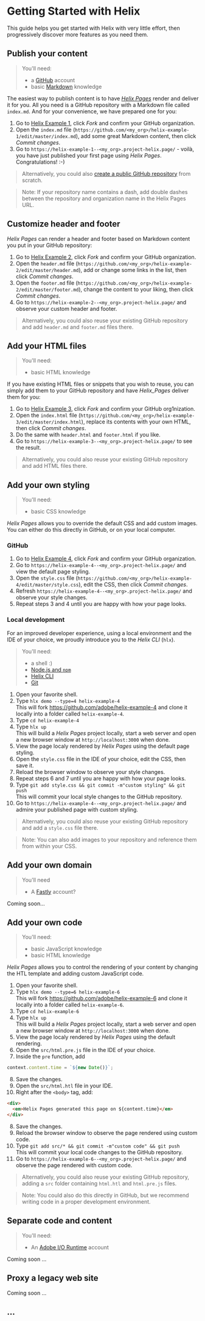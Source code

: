 # Getting Started with Helix

This guide helps you get started with Helix with very little effort, then progressively discover more features as you need them.

## Publish your content

> You'll need:
> - a [GitHub](https://github.com/join) account
> - basic [Markdown](https://guides.github.com/features/mastering-markdown/) knowledge

The easiest way to publish content is to have [_Helix Pages_](https://www.project-helix.page/) render and deliver it for you. All you need is a GitHub repository with a Markdown file called `index.md`. And for your convenience, we have prepared one for you:

1. Go to [Helix Example 1](https://github.com/adobe/helix-example-1), click _Fork_ and confirm your GitHub organization.
2. Open the `index.md` file (`https://github.com/<my_org>/helix-example-1/edit/master/index.md`), add some great Markdown content, then click _Commit changes_.
3. Go to `https://helix-example-1--<my_org>.project-helix.page/` - voilà, you have just published your first page using _Helix Pages_. Congratulations! :-)

> Alternatively, you could also [create a public GitHub repository](https://github.com/new/) from scratch.

> Note: If your repository name contains a dash, add double dashes between the repository and organization name in the Helix Pages URL.

## Customize header and footer

_Helix Pages_ can render a header and footer based on Markdown content you put in your GitHub repository:

1. Go to [Helix Example 2](https://github.com/adobe/helix-example-2), click _Fork_ and confirm your GitHub organization.
1. Open the `header.md` file (`https://github.com/<my_org>/helix-example-2/edit/master/header.md`), add or change some links in the list, then click _Commit changes_.
1. Open the `footer.md` file (`https://github.com/<my_org>/helix-example-2/edit/master/footer.md`), change the content to your liking, then click _Commit changes_.
1. Go to `https://helix-example-2--<my_org>.project-helix.page/` and observe your custom header and footer.

> Alternatively, you could also reuse your existing GitHub repository and add `header.md` and `footer.md` files there.

## Add your HTML files

> You'll need:
> - basic HTML knowledge

If you have existing HTML files or snippets that you wish to reuse, you can simply add them to your GitHub repository and have _Helix_Pages_ deliver them for you:

1. Go to [Helix Example 3](https://github.com/adobe/helix-example-3), click _Fork_ and confirm your GitHub org1nization.
1. Open the `index.html` file (`https://github.com/<my_org>/helix-example-3/edit/master/index.html`), replace its contents with your own HTML, then click _Commit changes_.
1. Do the same with `header.html` and `footer.html` if you like.
1. Go to `https://helix-example-3--<my_org>.project-helix.page/` to see the result.

> Alternatively, you could also reuse your existing GitHub repository and add HTML files there.

## Add your own styling

> You'll need:
> - basic CSS knowledge

_Helix Pages_ allows you to override the default CSS and add custom images. You can either do this directly in GitHub, or on your local computer.

### GitHub

1. Go to [Helix Example 4](https://github.com/adobe/helix-example-4), click _Fork_ and confirm your GitHub organization.
1. Go to `https://helix-example-4--<my_org>.project-helix.page/` and view the default page styling.
1. Open the `style.css` file (`https://github.com/<my_org>/helix-example-4/edit/master/style.css`), edit the CSS, then click _Commit changes_. 
1. Refresh `https://helix-example-4--<my_org>.project-helix.page/` and observe your style changes. 
1. Repeat steps 3 and 4 until you are happy with how your page looks.

### Local development

For an improved developer experience, using a local environment and the IDE of your choice, we proudly introduce you to the _Helix CLI_ (`hlx`).

> You'll need:
> - a shell :)
> - [Node.js and `npm`](https://nodejs.org/en/)
> - [Helix CLI](https://www.npmjs.com/package/@adobe/helix-cli)
> - [Git](https://git-scm.com/)

1. Open your favorite shell.
1. Type `hlx demo --type=4 helix-example-4`<br>
This will fork https://github.com/adobe/helix-example-4 and clone it locally into a folder called `helix-example-4`.
1. Type `cd helix-example-4` 
1. Type `hlx up`<br>
This will build a _Helix Pages_ project locally, start a web server and open a new browser window at `http://localhost:3000` when done.
1. View the page localy rendered by _Helix Pages_ using the default page styling.
1. Open the `style.css` file in the IDE of your choice, edit the CSS, then save it. 
1. Reload the browser window to observe your style changes.
1. Repeat steps 6 and 7 until you are happy with how your page looks.
1. Type `git add style.css && git commit -m"custom styling" && git push`<br>
This will commit your local style changes to the GitHub repository.
1. Go to `https://helix-example-4--<my_org>.project-helix.page/` and admire your published page with custom styling. 

> Alternatively, you could also reuse your existing GitHub repository and add a `style.css` file there.

> Note: You can also add images to your repository and reference them from within your CSS.

## Add your own domain

> You'll need
> - A [Fastly](https://github.com/adobe/project-helix/blob/master/SERVICES.md#fastly) account?

Coming soon...

## Add your own code

> You'll need:
> - basic JavaScript knowledge
> - basic HTML knowledge

_Helix Pages_ allows you to control the rendering of your content by changing the HTL template and adding custom JavaScript code.

1. Open your favorite shell.
2. Type `hlx demo --type=6 helix-example-6`<br>
This will fork https://github.com/adobe/helix-example-6 and clone it locally into a folder called `helix-example-6`.
3. Type `cd helix-example-6`
4. Type `hlx up`<br>
This will build a _Helix Pages_ project locally, start a web server and open a new browser window at `http://localhost:3000` when done.
5. View the page localy rendered by _Helix Pages_ using the default rendering.
6. Open the `src/html.pre.js` file in the IDE of your choice. 
7. Inside the `pre` function, add<br>
```js
context.content.time = `${new Date()}`;
```
8. Save the changes.
6. Open the `src/html.htl` file in your IDE.
7. Right after the `<body>` tag, add:
```html
<div>
  <em>Helix Pages generated this page on ${content.time}</em>
</div>
```
8. Save the changes.
9. Reload the browser window to observe the page rendered using custom code.
11. Type `git add src/* && git commit -m"custom code" && git push`<br>
This will commit your local code changes to the GitHub repository.
12. Go to `https://helix-example-6--<my_org>.project-helix.page/` and observe the page rendered with custom code. 


> Alternatively, you could also reuse your existing GitHub repository, adding a `src` folder containing `html.htl` and `html.pre.js` files.

> Note: You could also do this directly in GitHub, but we recommend writing code in a proper development environment.

## Separate code and content

> You'll need:
> - An [Adobe I/O Runtime](https://github.com/adobe/project-helix/blob/master/SERVICES.md#adobe-io-runtime) account

Coming soon ...

## Proxy a legacy web site

Coming soon ...

## ...

